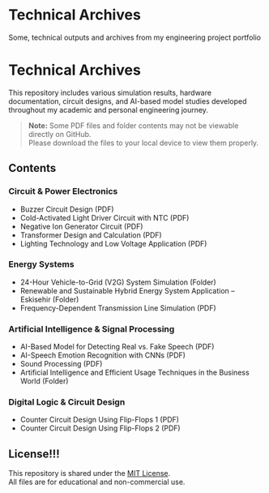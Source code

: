 # Technical Archives
 Some, technical outputs and archives from my engineering project portfolio


# Technical Archives
This repository includes various simulation results, hardware documentation, circuit designs, and AI-based model studies developed throughout my academic and personal engineering journey.

> **Note:** Some PDF files and folder contents may not be viewable directly on GitHub.  
> Please download the files to your local device to view them properly.

## Contents
### Circuit & Power Electronics
- Buzzer Circuit Design (PDF)
- Cold-Activated Light Driver Circuit with NTC (PDF)
- Negative Ion Generator Circuit (PDF)
- Transformer Design and Calculation (PDF)
- Lighting Technology and Low Voltage Application (PDF)

### Energy Systems
- 24-Hour Vehicle-to-Grid (V2G) System Simulation (Folder)
- Renewable and Sustainable Hybrid Energy System Application – Eskisehir (Folder)
- Frequency-Dependent Transmission Line Simulation (PDF)

### Artificial Intelligence & Signal Processing
- AI-Based Model for Detecting Real vs. Fake Speech (PDF)
- AI-Speech Emotion Recognition with CNNs (PDF)
- Sound Processing (PDF)
- Artificial Intelligence and Efficient Usage Techniques in the Business World (Folder)

### Digital Logic & Circuit Design
- Counter Circuit Design Using Flip-Flops 1 (PDF)
- Counter Circuit Design Using Flip-Flops 2 (PDF)

## License!!!
This repository is shared under the [MIT License](LICENSE).  
All files are for educational and non-commercial use.
